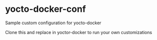 # yocto-docker-conf
Sample custom configuration for yocto-docker

Clone this and replace in yoctor-docker to run your own customizations
